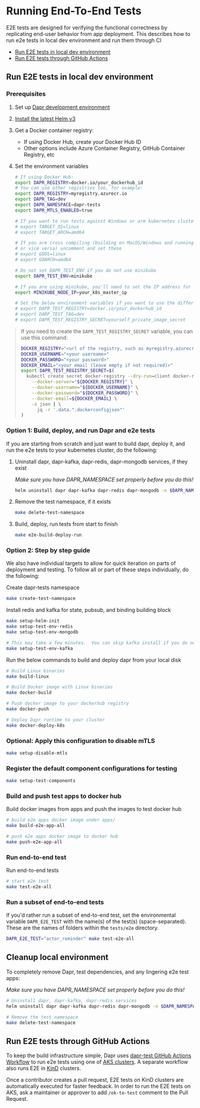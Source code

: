 # Running End-To-End Tests

E2E tests are designed for verifying the functional correctness by replicating end-user behavior from app deployment. This describes how to run e2e tests in local dev environment and run them through CI

- [Run E2E tests in local dev environment](#run-e2e-tests-in-local-dev-environment)
- [Run E2E tests through GitHub Actions](#run-e2e-tests-through-github-actions)

## Run E2E tests in local dev environment

### Prerequisites

1. Set up [Dapr development environment](https://github.com/dapr/dapr/blob/master/docs/development/setup-dapr-development-env.md)
2. [Install the latest Helm v3](https://helm.sh/docs/intro/install/)
3. Get a Docker container registry:
   - If using Docker Hub, create your Docker Hub ID
   - Other options include Azure Container Registry, GitHub Container Registry, etc
4. Set the environment variables

    ```bash
    # If using Docker Hub:
    export DAPR_REGISTRY=docker.io/your_dockerhub_id
    # You can use other registries too, for example:
    export DAPR_REGISTRY=myregistry.azurecr.io
    export DAPR_TAG=dev
    export DAPR_NAMESPACE=dapr-tests
    export DAPR_MTLS_ENABLED=true

    # If you want to run tests against Windows or arm kubernetes clusters, uncomment and set these
    # export TARGET_OS=linux
    # export TARGET_ARCH=amd64

    # If you are cross compiling (building on MacOS/Windows and running against a Linux Kubernetes cluster
    # or vice versa) uncomment and set these
    # export GOOS=linux
    # export GOARCH=amd64

    # Do not set DAPR_TEST_ENV if you do not use minikube
    export DAPR_TEST_ENV=minikube

    # If you are using minikube, you'll need to set the IP address for the minikube control plane.
    export MINIKUBE_NODE_IP=your_k8s_master_ip

    # Set the below environment variables if you want to use the different registry and tag for test apps
    # export DAPR_TEST_REGISTRY=docker.io/your_dockerhub_id
    # export DARP_TEST_TAG=dev
    # export DAPR_TEST_REGISTRY_SECRET=yourself_private_image_secret
    ```

> If you need to create the `DAPR_TEST_REGISTRY_SECRET` variable, you can use this command:
>
> ```sh
> DOCKER_REGISTRY="<url of the registry, such as myregistry.azurecr.io>"
> DOCKER_USERNAME="<your username>"
> DOCKER_PASSWORD="<your password>"
> DOCKER_EMAIL="<your email (leave empty if not required)>"
> export DAPR_TEST_REGISTRY_SECRET=$(
>   kubectl create secret docker-registry --dry-run=client docker-regcred \
>     --docker-server="${DOCKER_REGISTRY}" \
>     --docker-username="${DOCKER_USERNAME}" \
>     --docker-password="${DOCKER_PASSWORD}" \
>     --docker-email=${DOCKER_EMAIL} \
>     -o json | \
>       jq -r '.data.".dockerconfigjson"'
> )
> ```

### Option 1: Build, deploy, and run Dapr and e2e tests

If you are starting from scratch and just want to build dapr, deploy it, and run the e2e tests to your kubernetes cluster, do the following:

1. Uninstall dapr, dapr-kafka, dapr-redis, dapr-mongodb services, if they exist

   *Make sure you have DAPR_NAMESPACE set properly before you do this!*

   ```sh
   helm uninstall dapr dapr-kafka dapr-redis dapr-mongodb -n $DAPR_NAMESPACE
   ```

2. Remove the test namespace, if it exists

   ```bash
   make delete-test-namespace
   ```

3. Build, deploy, run tests from start to finish

   ```bash
   make e2e-build-deploy-run
   ```

### Option 2: Step by step guide

We also have individual targets to allow for quick iteration on parts of deployment and testing. To follow all or part of these steps individually, do the following:

Create dapr-tests namespace

```bash
make create-test-namespace
```

Install redis and kafka for state, pubsub, and binding building block

```bash
make setup-helm-init
make setup-test-env-redis
make setup-test-env-mongodb

# This may take a few minutes.  You can skip kafka install if you do not use bindings for your tests.
make setup-test-env-kafka
```

Run the below commands to build and deploy dapr from your local disk

```bash
# Build Linux binaries
make build-linux

# Build Docker image with Linux binaries
make docker-build

# Push docker image to your dockerhub registry
make docker-push

# Deploy Dapr runtime to your cluster
make docker-deploy-k8s
```

### Optional: Apply this configuration to disable mTLS

```bash
make setup-disable-mtls
```

### Register the default component configurations for testing

```bash
make setup-test-components
```

### Build and push test apps to docker hub

Build docker images from apps and push the images to test docker hub

```bash
# build e2e apps docker image under apps/
make build-e2e-app-all

# push e2e apps docker image to docker hub
make push-e2e-app-all
```

### Run end-to-end test

Run end-to-end tests

```bash
# start e2e test
make test-e2e-all
```

### Run a subset of end-to-end tests

If you'd rather run a subset of end-to-end test, set the environmental variable `DAPR_E2E_TEST` with the name(s) of the test(s) (space-separated). These are the names of folders within the `tests/e2e` directory.

```sh
DAPR_E2E_TEST="actor_reminder" make test-e2e-all
```

## Cleanup local environment

To completely remove Dapr, test dependencies, and any lingering e2e test apps:

*Make sure you have DAPR_NAMESPACE set properly before you do this!*

```bash
# Uninstall dapr, dapr-kafka, dapr-redis services
helm uninstall dapr dapr-kafka dapr-redis dapr-mongodb -n $DAPR_NAMESPACE

# Remove the test namespace
make delete-test-namespace
```

## Run E2E tests through GitHub Actions

To keep the build infrastructure simple, Dapr uses [dapr-test GitHub Actions Workflow](https://github.com/dapr/dapr/actions?query=workflow%3Adapr-test) to run e2e tests using one of [AKS clusters](https://github.com/dapr/dapr/blob/4cd61680a3129f729deae24a51da241d0701376c/tests/test-infra/find_cluster.sh#L12-L17). A separate workflow also runs E2E in [KinD](https://kind.sigs.k8s.io/) clusters.

Once a contributor creates a pull request, E2E tests on KinD clusters are automatically executed for faster feedback. In order to run the E2E tests on AKS, ask a maintainer or approver to add `/ok-to-test` comment to the Pull Request.
